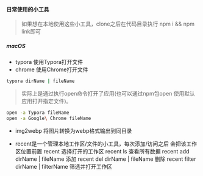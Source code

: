#### 日常使用的小工具
> 如果想在本地使用这些小工具，clone之后在代码目录执行 npm i && npm link即可
##### macOS

- typora 使用Typora打开文件
- chrome 使用Chrome打开文件

```bash
typora dirName | fileName
```
>实际上是通过执行open命令打开了应用(也可以通过npm包open 使用默认应用打开指定文件)。
```bash
open -a Typora fileName
open -a Google\ Chrome fileName
```

- img2webp 将图片转换为webp格式输出到同目录

- recent是一个管理本地工作区/文件的小工具，每次添加/访问之后 会把该工作区位置前置
  recent 选择打开的工作区
  recent ls 查看所有数据
  recent add dirName | fileName 添加
  recent del dirName | fileName 删除
  recent filter dirName | filterName 筛选并打开工作区

